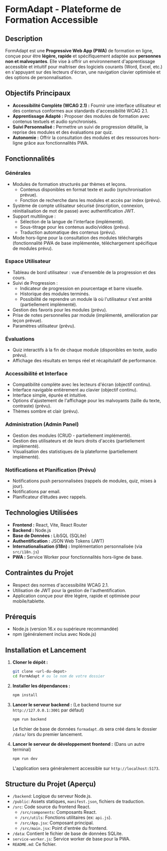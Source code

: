 # FormAdapt - Plateforme de Formation Accessible

## Description

FormAdapt est une **Progressive Web App (PWA)** de formation en ligne, conçue pour être **légère, rapide** et spécifiquement adaptée aux **personnes non et malvoyantes**. Elle vise à offrir un environnement d'apprentissage accessible et intuitif pour maîtriser des logiciels courants (Word, Excel, etc.) en s'appuyant sur des lecteurs d'écran, une navigation clavier optimisée et des options de personnalisation.

## Objectifs Principaux

*   **Accessibilité Complète (WCAG 2.1) :** Fournir une interface utilisateur et des contenus conformes aux standards d'accessibilité WCAG 2.1.
*   **Apprentissage Adapté :** Proposer des modules de formation avec contenus textuels et audio synchronisés.
*   **Suivi Personnalisé :** Permettre un suivi de progression détaillé, la reprise des modules et des évaluations par quiz.
*   **Autonomie :** Offrir la consultation des modules et des ressources hors-ligne grâce aux fonctionnalités PWA.

## Fonctionnalités

### Générales
*   Modules de formation structurés par thèmes et leçons.
    *   Contenus disponibles en format texte et audio (synchronisation prévue).
    *   Fonction de recherche dans les modules et accès par index (prévu).
*   Système de compte utilisateur sécurisé (inscription, connexion, réinitialisation de mot de passe) avec authentification JWT.
*   Support multilingue :
    *   Sélection de la langue de l'interface (implémenté).
    *   Sous-titrage pour les contenus audio/vidéos (prévu).
    *   Traduction automatique des contenus (prévu).
*   Mode hors-ligne pour la consultation des modules téléchargés (fonctionnalité PWA de base implémentée, téléchargement spécifique de modules prévu).

### Espace Utilisateur
*   Tableau de bord utilisateur : vue d'ensemble de la progression et des cours.
*   Suivi de Progression :
    *   Indicateur de progression en pourcentage et barre visuelle.
    *   Historique des modules terminés.
    *   Possibilité de reprendre un module là où l'utilisateur s'est arrêté (partiellement implémenté).
*   Gestion des favoris pour les modules (prévu).
*   Prise de notes personnelles par module (implémenté, amélioration par leçon prévue).
*   Paramètres utilisateur (prévu).

### Évaluations
*   Quiz interactifs à la fin de chaque module (disponibles en texte, audio prévu).
*   Affichage des résultats en temps réel et récapitulatif de performance.

### Accessibilité et Interface
*   Compatibilité complète avec les lecteurs d'écran (objectif continu).
*   Interface navigable entièrement au clavier (objectif continu).
*   Interface simple, épurée et intuitive.
*   Options d'ajustement de l'affichage pour les malvoyants (taille du texte, contraste) (prévu).
*   Thèmes sombre et clair (prévu).

### Administration (Admin Panel)
*   Gestion des modules (CRUD - partiellement implémenté).
*   Gestion des utilisateurs et de leurs droits d'accès (partiellement implémenté).
*   Visualisation des statistiques de la plateforme (partiellement implémenté).

### Notifications et Planification (Prévu)
*   Notifications push personnalisées (rappels de modules, quiz, mises à jour).
*   Notifications par email.
*   Planificateur d’études avec rappels.

## Technologies Utilisées

*   **Frontend :** React, Vite, React Router
*   **Backend :** Node.js
*   **Base de Données :** LibSQL (SQLite)
*   **Authentification :** JSON Web Tokens (JWT)
*   **Internationalisation (i18n) :** Implémentation personnalisée (via `src/i18n.js`)
*   **PWA :** Service Worker pour fonctionnalités hors-ligne de base.

## Contraintes du Projet

*   Respect des normes d'accessibilité WCAG 2.1.
*   Utilisation de JWT pour la gestion de l'authentification.
*   Application conçue pour être légère, rapide et optimisée pour mobile/tablette.

## Prérequis

*   Node.js (version 16.x ou supérieure recommandée)
*   npm (généralement inclus avec Node.js)

## Installation et Lancement

1.  **Cloner le dépôt :**
    ```bash
    git clone <url-du-depot>
    cd FormAdapt # ou le nom de votre dossier
    ```

2.  **Installer les dépendances :**
    ```bash
    npm install
    ```

3.  **Lancer le serveur backend :**
    (Le backend tourne sur `http://127.0.0.1:3001` par défaut)
    ```bash
    npm run backend
    ```
    Le fichier de base de données `formadapt.db` sera créé dans le dossier `/data/` lors du premier lancement.

4.  **Lancer le serveur de développement frontend :**
    (Dans un autre terminal)
    ```bash
    npm run dev
    ```
    L'application sera généralement accessible sur `http://localhost:5173`.

## Structure du Projet (Aperçu)

*   `/backend`: Logique du serveur Node.js.
*   `/public`: Assets statiques, `manifest.json`, fichiers de traduction.
*   `/src`: Code source du frontend React.
    *   `/src/components`: Composants React.
    *   `/src/utils`: Fonctions utilitaires (ex: `api.js`).
    *   `/src/App.jsx`: Composant principal.
    *   `/src/main.jsx`: Point d'entrée du frontend.
*   `/data`: Contient le fichier de base de données SQLite.
*   `service-worker.js`: Service worker de base pour la PWA.
*   `README.md`: Ce fichier.
